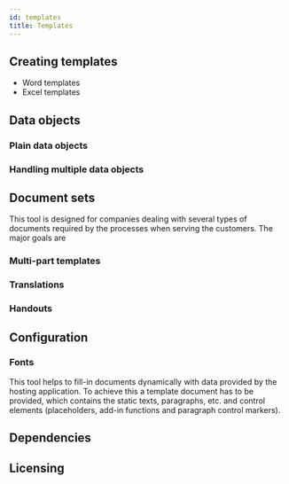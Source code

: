 ```yaml
---
id: templates
title: Templates
---
```



## Creating templates

- Word templates
- Excel templates


## Data objects

### Plain data objects

### Handling multiple data objects


## Document sets

This tool is designed for companies dealing with several types of documents required by the processes when
serving the customers. The major goals are

### Multi-part templates 

### Translations

### Handouts


## Configuration

### Fonts

This tool helps to fill-in documents dynamically with data provided by the hosting application.
To achieve this a template document has to be provided, which contains the static texts, paragraphs, etc. and
control elements (placeholders, add-in functions and paragraph control markers).

## Dependencies

## Licensing
